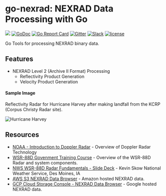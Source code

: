 # go-nexrad: NEXRAD Data Processing with Go

![](https://img.shields.io/badge/status-alpha-red.svg?style=flat-square)
[![GoDoc](http://img.shields.io/badge/go-documentation-blue.svg?style=flat-square)](http://godoc.org/github.com/bwiggs/go-nexrad)
[![Go Report Card](https://goreportcard.com/badge/github.com/bwiggs/go-nexrad?style=flat-square)](https://goreportcard.com/report/github.com/bwiggs/go-nexrad)
[![Gitter](https://img.shields.io/gitter/room/bwiggs/go-nexrad.svg?style=flat-square)](https://gitter.im/bwiggs/go-nexrad)
[![Slack](https://img.shields.io/badge/slack-chat-green?logo=slack)](slack://channel%3fteam=gophers%26id=go-nexrad)
[![license](https://img.shields.io/github/license/bwiggs/go-nexrad.svg?style=flat-square)](https://raw.githubusercontent.com/bwiggs/go-nexrad/master/LICENSE)

Go Tools for processing NEXRAD binary data.

## Features

- NEXRAD Level 2 (Archive II Format) Processing
	- Reflectivity Product Generation
	- Velocity Product Generation

#### Sample Image

Reflectivity Radar for Hurricane Harvey after making landfall from the KCRP (Corpus Christy Radar site).

![Hurricane Harvey](screenshot.jpg)


## Resources

- [NOAA - Introduction to Doppler Radar](http://www.srh.noaa.gov/jetstream/doppler/doppler_intro.html) - Overview of Doppler Radar Technology
- [WSR-88D Govenment Training Course](http://training.weather.gov/wdtd/courses/rac/intro/rda/index.html) - Overview of the WSR-88D Radar and system components.
- [NWS WSR-88D Radar Fundamentals - Slide Deck](https://www.meteor.iastate.edu/classes/mt432/lectures/ISURadarTalk_NWS_2013.pdf) - Kevin Skow National Weather Service, Des Moines, IA
- [AWS S3 NEXRAD Data Browser](https://s3.amazonaws.com/noaa-nexrad-level2/index.html) - Amazon hosted NEXRAD data.
- [GCP Cloud Storage Console - NEXRAD Data Browser](https://console.cloud.google.com/storage/browser/gcp-public-data-nexrad-l2/) - Google hosted NEXRAD data.
